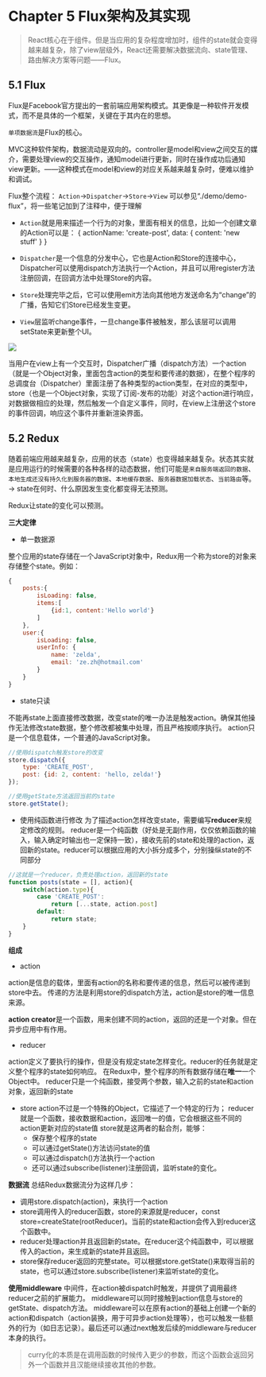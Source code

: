 # Chapter 5 Flux架构及其实现
> React核心在于组件。但是当应用的复杂程度增加时，组件的state就会变得越来越复杂，除了view层级外，React还需要解决数据流向、state管理、路由解决方案等问题——Flux。

## 5.1 Flux
Flux是Facebook官方提出的一套前端应用架构模式。其更像是一种软件开发模式，而不是具体的一个框架，关键在于其内在的思想。

`单项数据流`是Flux的核心。

MVC这种软件架构，数据流动是双向的。controller是model和view之间交互的媒介，需要处理view的交互操作，通知model进行更新，同时在操作成功后通知view更新。——这种模式在model和view的对应关系越来越复杂时，便难以维护和调试。

Flux整个流程：
`Action`→`Dispatcher`→`Store`→`View`
可以参见“./demo/demo-flux”，将一些笔记加到了注释中，便于理解
- `Action`就是用来描述一个行为的对象，里面有相关的信息，比如一个创建文章的Action可以是：
		{
		    actionName: 'create-post',
		    data: {
		        content: 'new stuff'
		    }
		}

- `Dispatcher`是一个信息的分发中心，它也是Action和Store的连接中心，Dispatcher可以使用dispatch方法执行一个Action，并且可以用register方法注册回调，在回调方法中处理Store的内容。
- `Store`处理完毕之后，它可以使用emit方法向其他地方发送命名为“change”的广播，告知它们Store已经发生变更。
- `View`层监听change事件，一旦change事件被触发，那么该层可以调用setState来更新整个UI。

![](https://github.com/fezaoduke/zaoduhui/blob/master/React%E5%85%A8%E6%A0%88/%E6%9D%AD%E5%B7%9E-%E5%BC%A0%E5%A4%A7%E4%BE%A0@%E7%AC%AC%E4%B8%89%E6%9C%9F/img/flux%E6%95%B4%E4%B8%AA%E6%B5%81%E7%A8%8B.jpg?raw=true)

当用户在view上有一个交互时，Dispatcher广播（dispatch方法）一个action（就是一个Object对象，里面包含action的类型和要传递的数据），在整个程序的总调度台（Dispatcher）里面注册了各种类型的action类型，在对应的类型中，store（也是一个Object对象，实现了订阅-发布的功能）对这个action进行响应，对数据做相应的处理，然后触发一个自定义事件，同时，在view上注册这个store的事件回调，响应这个事件并重新渲染界面。

## 5.2 Redux
随着前端应用越来越复杂，应用的状态（state）也变得越来越复杂。状态其实就是应用运行的时候需要的各种各样的动态数据，他们可能是`来自服务端返回的数据`、`本地生成还没有持久化到服务器的数据`、`本地缓存数据`、`服务器数据加载状态`、`当前路由`等。 → state在何时、什么原因发生变化都变得无法预测。

Redux让state的变化可以预测。

**三大定律**
- 单一数据源

整个应用的state存储在一个JavaScript对象中，Redux用一个称为store的对象来存储整个state。例如：
```javascript
{
	posts:{
		isLoading: false,
		items:[
			{id:1, content:'Hello world'}
		]
	},
	user:{
		isLoading: false,
		userInfo: {
			name: 'zelda',
			email: 'ze.zh@hotmail.com'
		}
	}
}
```
- state只读

不能再state上面直接修改数据，改变state的唯一办法是触发action。确保其他操作无法修改state数据，整个修改都被集中处理，而且严格按顺序执行。
action只是一个信息载体，一个普通的JavaScript对象。
```javascript
//使用dispatch触发store的改变
store.dispatch({
	type: 'CREATE_POST',
	post: {id: 2, content: 'hello, zelda!'}
});

//使用getState方法返回当前的state
store.getState();
```

- 使用纯函数进行修改
为了描述action怎样改变state，需要编写**reducer**来规定修改的规则。
reducer是一个纯函数（好处是无副作用，仅仅依赖函数的输入，输入确定时输出也一定保持一致），接收先前的state和处理的action，返回新的state。reducer可以根据应用的大小拆分成多个，分别操纵state的不同部分
```javascript
//这就是一个reducer，负责处理action，返回新的state
function posts(state = [], action){
	switch(action.type){
		case 'CREATE_POST': 
			return [...state, action.post]
		default:
			return state;
	}
}
```

**组成**
- action

action是信息的载体，里面有action的名称和要传递的信息，然后可以被传递到store中去。
传递的方法是利用store的dispatch方法，action是store的唯一信息来源。

**action creator**是一个函数，用来创建不同的action，返回的还是一个对象。但在异步应用中有作用。
- reducer

action定义了要执行的操作，但是没有规定state怎样变化。reducer的任务就是定义整个程序的state如何响应。
在Redux中，整个程序的所有数据存储在**唯一**一个Object中。
reducer只是一个纯函数，接受两个参数，输入之前的state和action对象，返回新的state
- store
action不过是一个特殊的Object，它描述了一个特定的行为；
reducer就是一个函数，接收数据和action，返回唯一的值，它会根据这些不同的action更新对应的state值
store就是这两者的黏合剂，能够：
	- 保存整个程序的state
	- 可以通过getState()方法访问state的值
	- 可以通过dispatch()方法执行一个action
	- 还可以通过subscribe(listener)注册回调，监听state的变化。

**数据流**
总结Redux数据流分为这样几步：
- 调用store.dispatch(action)，来执行一个action
- store调用传入的reducer函数，store的来源就是reducer，const store=createState(rootReducer)。当前的state和action会传入到reducer这个函数中。
- reducer处理action并且返回新的state。在reducer这个纯函数中，可以根据传入的action，来生成新的state并且返回。
- store保存reducer返回的完整state。可以根据store.getState()来取得当前的state，也可以通过store.subscribe(listener)来监听state的变化。

**使用middleware**
中间件，在action被dispatch时触发，并提供了调用最终reducer之前的扩展能力。
middleware可以同时接触到action信息与store的getState、dispatch方法。
middleware可以在原有action的基础上创建一个新的action和dispatch（action装换，用于可异步action处理等），也可以触发一些额外的行为（如日志记录）。最后还可以通过next触发后续的middleware与reducer本身的执行。
>curry化的本质是在调用函数的时候传入更少的参数，而这个函数会返回另外一个函数并且汉能继续接收其他的参数。

